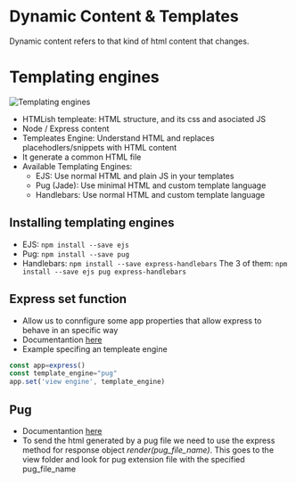 # Dynamic Content & Templates
Dynamic content refers to that kind of html content that changes.

# Templating engines
![Templating engines](/img/template_engines.png)
* HTMLish templeate: HTML structure, and its css and asociated JS
* Node / Express content
* Templeates Engine: Understand HTML and replaces placehodlers/snippets with HTML content
* It generate a common HTML file
* Available Templating Engines:
    * EJS: Use normal HTML and plain JS in your templates
    * Pug (Jade): Use minimal HTML and custom template language
    * Handlebars: Use normal HTML and custom template language

## Installing templating engines
* EJS: ```npm install --save ejs```
* Pug:  ```npm install --save pug```
* Handlebars: ```npm install --save express-handlebars```
The 3 of them: ```npm install --save ejs pug express-handlebars```

## Express set function
* Allow us to connfigure some app properties that allow express to behave in an specific way
* Documentantion [here](https://expressjs.com/es/api.html#app.settings.table)
* Example specifing an templeate engine
```javascript
const app=express()
const template_engine="pug"
app.set('view engine', template_engine)
```


## Pug
* Documentantion [here](https://pugjs.org/)
* To send the html generated by a pug file we need to use the express method for response object *render(pug_file_name)*. This goes to the view folder and look for pug extension file with the specified pug_file_name